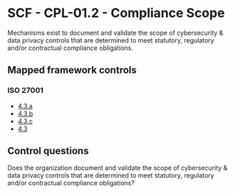 # SCF - CPL-01.2 - Compliance Scope
Mechanisms exist to document and validate the scope of cybersecurity & data privacy controls that are determined to meet statutory, regulatory and/or contractual compliance obligations.
## Mapped framework controls
### ISO 27001
- [4.3.a](../iso27001/4.md#43a)
- [4.3.b](../iso27001/4.md#43b)
- [4.3.c](../iso27001/4.md#43c)
- [4.3](../iso27001/4.md#43)
  
## Control questions
Does the organization document and validate the scope of cybersecurity & data privacy controls that are determined to meet statutory, regulatory and/or contractual compliance obligations?
  